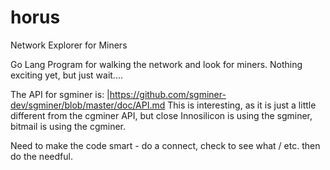# horus
Network Explorer for Miners

Go Lang Program for walking the network and look for miners. 
Nothing exciting yet,  but just wait....

The API for sgminer is: |https://github.com/sgminer-dev/sgminer/blob/master/doc/API.md
This is interesting, as it is just a little different from the cgminer API, but close
Innosilicon is using the sgminer, bitmail is using the cgminer. 

Need to make the code smart - do a connect, check to see what / etc. then do the needful.

